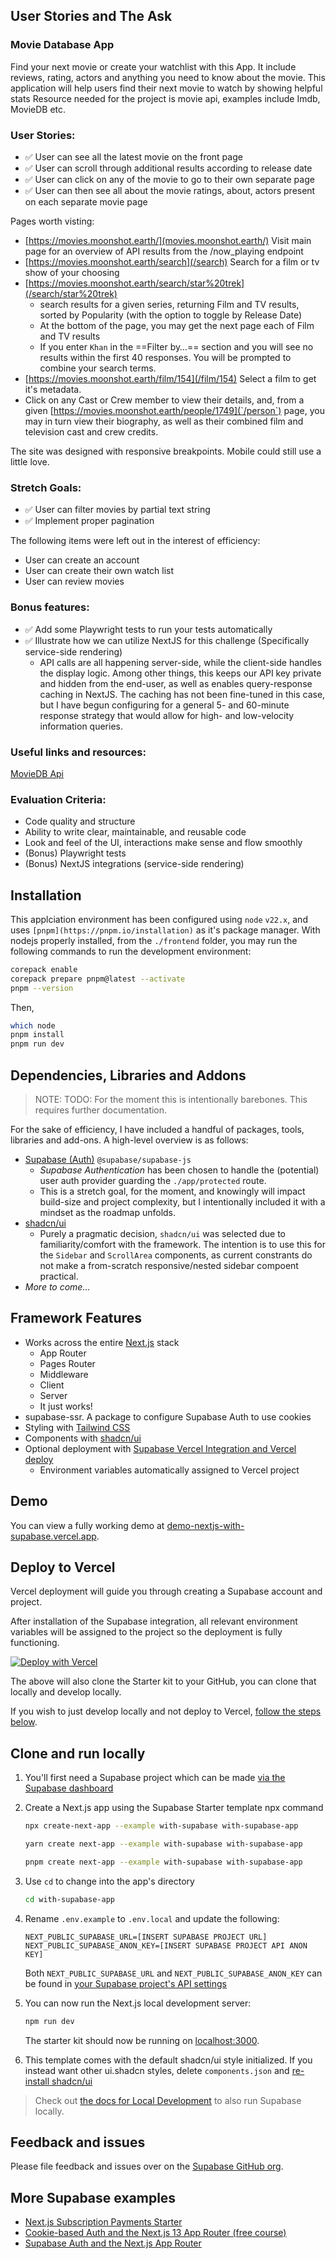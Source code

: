 ## User Stories and The Ask

### Movie Database App

Find your next movie or create your watchlist with this App. It include reviews, rating, actors and anything you need to know about the movie.
This application will help users find their next movie to watch by showing helpful stats
Resource needed for the project is movie api, examples include Imdb, MovieDB etc.
 
### User Stories:
- ✅ User can see all the latest movie on the front page
- ✅ User can scroll through additional results according to release date
- ✅ User can click on any of the movie to go to their own separate page
- ✅ User can then see all about the movie ratings, about, actors present on each separate movie page
 
Pages worth visting:
   - [https://movies.moonshot.earth/](movies.moonshot.earth/) Visit main page for an overview of API results from the /now_playing endpoint
   - [https://movies.moonshot.earth/search](/search) Search for a film or tv show of your choosing
   - [https://movies.moonshot.earth/search/star%20trek](/search/star%20trek) 
      - search results for a given series, returning Film and TV results, sorted by Popularity (with the option to toggle by Release Date)
      - At the bottom of the page, you may get the next page each of Film and TV results
      - If you enter `Khan` in the ==Filter by…== section and you will see no results within the first 40 responses. You will be prompted to combine your search terms.
   - [https://movies.moonshot.earth/film/154](/film/154) Select a film to get it's metadata.
   - Click on any Cast or Crew member to view their details, and, from a given [https://movies.moonshot.earth/people/1749](`/person`) page, you may in turn view their biography, as well as their combined film and television cast and crew credits. 

The site was designed with responsive breakpoints. Mobile could still use a little love.

### Stretch Goals:
- ✅ User can filter movies by partial text string
- ✅ Implement proper pagination

The following items were left out in the interest of efficiency:
- User can create an account
- User can create their own watch list
- User can review movies
 
### Bonus features:
- ✅ Add some Playwright tests to run your tests automatically
- ✅ Illustrate how we can utilize NextJS for this challenge (Specifically service-side rendering)
   - API calls are all happening server-side, while the client-side handles the display logic. Among other things, this keeps our API key private and hidden from the end-user, as well as enables query-response caching in NextJS. The caching has not been fine-tuned in this case, but I have begun configuring for a general 5- and 60-minute response strategy that would allow for high- and low-velocity information queries.
 
### Useful links and resources:
[MovieDB Api](https://developers.themoviedb.org/3)
 
### Evaluation Criteria:
- Code quality and structure
- Ability to write clear, maintainable, and reusable code
- Look and feel of the UI, interactions make sense and flow smoothly
- (Bonus) Playwright tests
- (Bonus) NextJS integrations (service-side rendering)

## Installation

This applciation environment has been configured using `node` `v22.x`, and uses `[pnpm](https://pnpm.io/installation)` as it's package manager. With nodejs properly installed, from the `./frontend` folder, you may run the following commands to run the development environment:

```sh
corepack enable
corepack prepare pnpm@latest --activate
pnpm --version
```

Then,

```sh
which node
pnpm install
pnpm run dev
```

## Dependencies, Libraries and Addons
> NOTE: TODO: For the moment this is intentionally barebones. This requires further documentation.

For the sake of efficiency, I have included a handful of packages, tools, libraries and add-ons. A high-level overview is as follows:

- [Supabase (Auth)](https://supabase.com/auth) `@supabase/supabase-js`
   - _Supabase Authentication_ has been chosen to handle the (potential) user auth provider guarding the `./app/protected` route.
   - This is a stretch goal, for the moment, and knowingly will impact build-size and project complexity, but I intentionally included it with a mindset as the roadmap unfolds.
- [shadcn/ui](https://ui.shadcn.com/docs)
   - Purely a pragmatic decision, `shadcn/ui` was selected due to familiarity/comfort with the framework. The intention is to use this for the `Sidebar` and `ScrollArea` components, as current constrants do not make a from-scratch responsive/nested sidebar compoent practical. 
 - _More to come…_

## Framework Features

- Works across the entire [Next.js](https://nextjs.org) stack
  - App Router
  - Pages Router
  - Middleware
  - Client
  - Server
  - It just works!
- supabase-ssr. A package to configure Supabase Auth to use cookies
- Styling with [Tailwind CSS](https://tailwindcss.com)
- Components with [shadcn/ui](https://ui.shadcn.com/)
- Optional deployment with [Supabase Vercel Integration and Vercel deploy](#deploy-your-own)
  - Environment variables automatically assigned to Vercel project

## Demo

You can view a fully working demo at [demo-nextjs-with-supabase.vercel.app](https://demo-nextjs-with-supabase.vercel.app/).

## Deploy to Vercel

Vercel deployment will guide you through creating a Supabase account and project.

After installation of the Supabase integration, all relevant environment variables will be assigned to the project so the deployment is fully functioning.

[![Deploy with Vercel](https://vercel.com/button)](https://vercel.com/new/clone?repository-url=https%3A%2F%2Fgithub.com%2Fvercel%2Fnext.js%2Ftree%2Fcanary%2Fexamples%2Fwith-supabase&project-name=nextjs-with-supabase&repository-name=nextjs-with-supabase&demo-title=nextjs-with-supabase&demo-description=This+starter+configures+Supabase+Auth+to+use+cookies%2C+making+the+user%27s+session+available+throughout+the+entire+Next.js+app+-+Client+Components%2C+Server+Components%2C+Route+Handlers%2C+Server+Actions+and+Middleware.&demo-url=https%3A%2F%2Fdemo-nextjs-with-supabase.vercel.app%2F&external-id=https%3A%2F%2Fgithub.com%2Fvercel%2Fnext.js%2Ftree%2Fcanary%2Fexamples%2Fwith-supabase&demo-image=https%3A%2F%2Fdemo-nextjs-with-supabase.vercel.app%2Fopengraph-image.png)

The above will also clone the Starter kit to your GitHub, you can clone that locally and develop locally.

If you wish to just develop locally and not deploy to Vercel, [follow the steps below](#clone-and-run-locally).

## Clone and run locally

1. You'll first need a Supabase project which can be made [via the Supabase dashboard](https://database.new)

2. Create a Next.js app using the Supabase Starter template npx command

   ```bash
   npx create-next-app --example with-supabase with-supabase-app
   ```

   ```bash
   yarn create next-app --example with-supabase with-supabase-app
   ```

   ```bash
   pnpm create next-app --example with-supabase with-supabase-app
   ```

3. Use `cd` to change into the app's directory

   ```bash
   cd with-supabase-app
   ```

4. Rename `.env.example` to `.env.local` and update the following:

   ```
   NEXT_PUBLIC_SUPABASE_URL=[INSERT SUPABASE PROJECT URL]
   NEXT_PUBLIC_SUPABASE_ANON_KEY=[INSERT SUPABASE PROJECT API ANON KEY]
   ```

   Both `NEXT_PUBLIC_SUPABASE_URL` and `NEXT_PUBLIC_SUPABASE_ANON_KEY` can be found in [your Supabase project's API settings](https://app.supabase.com/project/_/settings/api)

5. You can now run the Next.js local development server:

   ```bash
   npm run dev
   ```

   The starter kit should now be running on [localhost:3000](http://localhost:3000/).

6. This template comes with the default shadcn/ui style initialized. If you instead want other ui.shadcn styles, delete `components.json` and [re-install shadcn/ui](https://ui.shadcn.com/docs/installation/next)

> Check out [the docs for Local Development](https://supabase.com/docs/guides/getting-started/local-development) to also run Supabase locally.

## Feedback and issues

Please file feedback and issues over on the [Supabase GitHub org](https://github.com/supabase/supabase/issues/new/choose).

## More Supabase examples

- [Next.js Subscription Payments Starter](https://github.com/vercel/nextjs-subscription-payments)
- [Cookie-based Auth and the Next.js 13 App Router (free course)](https://youtube.com/playlist?list=PL5S4mPUpp4OtMhpnp93EFSo42iQ40XjbF)
- [Supabase Auth and the Next.js App Router](https://github.com/supabase/supabase/tree/master/examples/auth/nextjs)
